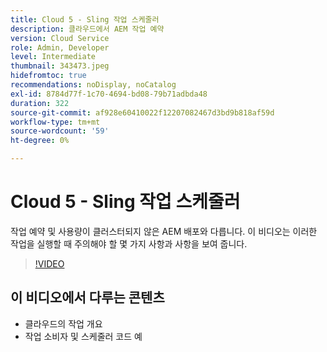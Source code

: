 ```yaml
---
title: Cloud 5 - Sling 작업 스케줄러
description: 클라우드에서 AEM 작업 예약
version: Cloud Service
role: Admin, Developer
level: Intermediate
thumbnail: 343473.jpeg
hidefromtoc: true
recommendations: noDisplay, noCatalog
exl-id: 8784d77f-1c70-4694-bd08-79b71adbda48
duration: 322
source-git-commit: af928e60410022f12207082467d3bd9b818af59d
workflow-type: tm+mt
source-wordcount: '59'
ht-degree: 0%

---
```


# Cloud 5 - Sling 작업 스케줄러

작업 예약 및 사용량이 클러스터되지 않은 AEM 배포와 다릅니다. 이 비디오는 이러한 작업을 실행할 때 주의해야 할 몇 가지 사항과 사항을 보여 줍니다.

>[!VIDEO](https://video.tv.adobe.com/v/343473?quality=12&learn=on)

## 이 비디오에서 다루는 콘텐츠

+ 클라우드의 작업 개요
+ 작업 소비자 및 스케줄러 코드 예
